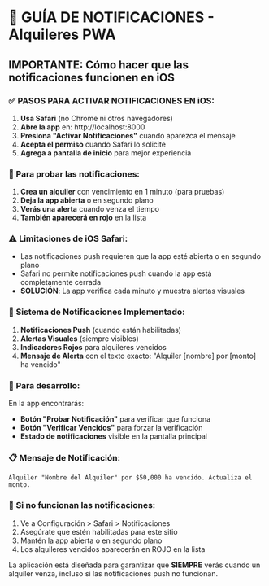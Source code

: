 # 🔔 GUÍA DE NOTIFICACIONES - Alquileres PWA

## IMPORTANTE: Cómo hacer que las notificaciones funcionen en iOS

### ✅ PASOS PARA ACTIVAR NOTIFICACIONES EN iOS:

1. **Usa Safari** (no Chrome ni otros navegadores)
2. **Abre la app** en: http://localhost:8000
3. **Presiona "Activar Notificaciones"** cuando aparezca el mensaje
4. **Acepta el permiso** cuando Safari lo solicite
5. **Agrega a pantalla de inicio** para mejor experiencia

### 📱 Para probar las notificaciones:

1. **Crea un alquiler** con vencimiento en 1 minuto (para pruebas)
2. **Deja la app abierta** o en segundo plano
3. **Verás una alerta** cuando venza el tiempo
4. **También aparecerá en rojo** en la lista

### ⚠️ Limitaciones de iOS Safari:
- Las notificaciones push requieren que la app esté abierta o en segundo plano
- Safari no permite notificaciones push cuando la app está completamente cerrada
- **SOLUCIÓN**: La app verifica cada minuto y muestra alertas visuales

### 🎯 Sistema de Notificaciones Implementado:

1. **Notificaciones Push** (cuando están habilitadas)
2. **Alertas Visuales** (siempre visibles)
3. **Indicadores Rojos** para alquileres vencidos
4. **Mensaje de Alerta** con el texto exacto: "Alquiler [nombre] por [monto] ha vencido"

### 🔧 Para desarrollo:

En la app encontrarás:
- **Botón "Probar Notificación"** para verificar que funciona
- **Botón "Verificar Vencidos"** para forzar la verificación
- **Estado de notificaciones** visible en la pantalla principal

### 📋 Mensaje de Notificación:
```
Alquiler "Nombre del Alquiler" por $50,000 ha vencido. Actualiza el monto.
```

### 🚨 Si no funcionan las notificaciones:
1. Ve a Configuración > Safari > Notificaciones
2. Asegúrate que estén habilitadas para este sitio
3. Mantén la app abierta o en segundo plano
4. Los alquileres vencidos aparecerán en ROJO en la lista

La aplicación está diseñada para garantizar que **SIEMPRE** verás cuando un alquiler venza, incluso si las notificaciones push no funcionan.
